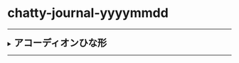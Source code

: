 # chatty-journal-yyyymmdd  

<hr/>
<details>
<summary><h2 style="display:inline">アコーディオンひな形</h2></summary>
 <h3>タイトル</h3>
 <ol>
  <li>番号付きリスト</li>
  <li></li>
 </ol>
 <ul>
  <li>記号付きリスト</li>
  <li></li>
 </ul>
 <p>画像の利用</p>
 <div><img style="width:300px" src="images/oniyama-tonbo.jpg"></div>
</details>

<hr/>
